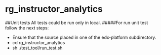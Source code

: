 # rg_instructor_analytics

##Unit tests
All tests could be run only in local. 
#####For run unit test follow the next steps:
* Ensure that the source placed in one of the edx-platform subdirectory.
* cd rg_instructor_analytics
* sh ./test_tool/run_test.sh
